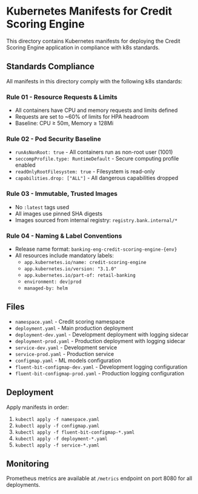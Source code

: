 # Kubernetes Manifests for Credit Scoring Engine

This directory contains Kubernetes manifests for deploying the Credit Scoring Engine application in compliance with k8s standards.

## Standards Compliance

All manifests in this directory comply with the following k8s standards:

### Rule 01 - Resource Requests & Limits
- All containers have CPU and memory requests and limits defined
- Requests are set to ~60% of limits for HPA headroom
- Baseline: CPU ≥ 50m, Memory ≥ 128Mi

### Rule 02 - Pod Security Baseline
- `runAsNonRoot: true` - All containers run as non-root user (1001)
- `seccompProfile.type: RuntimeDefault` - Secure computing profile enabled
- `readOnlyRootFilesystem: true` - Filesystem is read-only
- `capabilities.drop: ["ALL"]` - All dangerous capabilities dropped

### Rule 03 - Immutable, Trusted Images
- No `:latest` tags used
- All images use pinned SHA digests
- Images sourced from internal registry: `registry.bank.internal/*`

### Rule 04 - Naming & Label Conventions
- Release name format: `banking-eng-credit-scoring-engine-{env}`
- All resources include mandatory labels:
  - `app.kubernetes.io/name: credit-scoring-engine`
  - `app.kubernetes.io/version: "3.1.0"`
  - `app.kubernetes.io/part-of: retail-banking`
  - `environment: dev|prod`
  - `managed-by: helm`

## Files

- `namespace.yaml` - Credit scoring namespace
- `deployment.yaml` - Main production deployment
- `deployment-dev.yaml` - Development deployment with logging sidecar
- `deployment-prod.yaml` - Production deployment with logging sidecar
- `service-dev.yaml` - Development service
- `service-prod.yaml` - Production service
- `configmap.yaml` - ML models configuration
- `fluent-bit-configmap-dev.yaml` - Development logging configuration
- `fluent-bit-configmap-prod.yaml` - Production logging configuration

## Deployment

Apply manifests in order:
1. `kubectl apply -f namespace.yaml`
2. `kubectl apply -f configmap.yaml`
3. `kubectl apply -f fluent-bit-configmap-*.yaml`
4. `kubectl apply -f deployment-*.yaml`
5. `kubectl apply -f service-*.yaml`

## Monitoring

Prometheus metrics are available at `/metrics` endpoint on port 8080 for all deployments.
